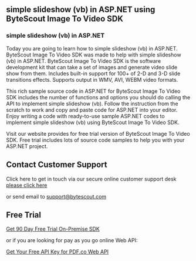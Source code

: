 ## simple slideshow (vb) in ASP.NET using ByteScout Image To Video SDK

### simple slideshow (vb) in ASP.NET

Today you are going to learn how to simple slideshow (vb) in ASP.NET. ByteScout Image To Video SDK was made to help with simple slideshow (vb) in ASP.NET. ByteScout Image To Video SDK is the software development kit that can take a set of images and generate video slide show from them. Includes built-in support for 100+ of 2-D and 3-D slide transitions effects. Supports output in WMV, AVI, WEBM video formats.

This rich sample source code in ASP.NET for ByteScout Image To Video SDK includes the number of functions and options you should do calling the API to implement simple slideshow (vb). Follow the instruction from the scratch to work and copy and paste code for ASP.NET into your editor. Enjoy writing a code with ready-to-use sample ASP.NET codes to implement simple slideshow (vb) using ByteScout Image To Video SDK.

Visit our website provides for free trial version of ByteScout Image To Video SDK. Free trial includes lots of source code samples to help you with your ASP.NET project.

## Contact Customer Support

Click here to get in touch via our secure online customer support desk [please click here](https://bytescout.zendesk.com/hc/en-us/requests/new?subject=ByteScout%20Image%20To%20Video%20SDK%20Question)

or send email to [support@bytescout.com](mailto:support@bytescout.com?subject=ByteScout%20Image%20To%20Video%20SDK%20Question) 

## Free Trial

[Get 90 Day Free Trial On-Premise SDK](https://bytescout.com/download/web-installer?utm_source=github-readme)

or if you are looking for pay as you go online Web API:

[Get Your Free API Key for PDF.co Web API](https://pdf.co/documentation/api?utm_source=github-readme)
